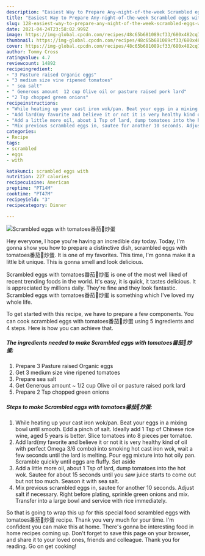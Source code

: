 ```yaml
---
description: "Easiest Way to Prepare Any-night-of-the-week Scrambled eggs with tomatoes番茄🍅炒蛋"
title: "Easiest Way to Prepare Any-night-of-the-week Scrambled eggs with tomatoes番茄🍅炒蛋"
slug: 128-easiest-way-to-prepare-any-night-of-the-week-scrambled-eggs-with-tomatoes
date: 2021-04-24T23:58:02.999Z
image: https://img-global.cpcdn.com/recipes/48c65b681089cf33/680x482cq70/scrambled-eggs-with-tomatoes番茄炒蛋-recipe-main-photo.jpg
thumbnail: https://img-global.cpcdn.com/recipes/48c65b681089cf33/680x482cq70/scrambled-eggs-with-tomatoes番茄炒蛋-recipe-main-photo.jpg
cover: https://img-global.cpcdn.com/recipes/48c65b681089cf33/680x482cq70/scrambled-eggs-with-tomatoes番茄炒蛋-recipe-main-photo.jpg
author: Tommy Cross
ratingvalue: 4.7
reviewcount: 14892
recipeingredient:
- "3 Pasture raised Organic eggs"
- "3 medium size vine ripened tomatoes"
- " sea salt"
- " Generous amount  12 cup Olive oil or pasture raised pork lard"
- "2 Tsp chopped green onions"
recipeinstructions:
- "While heating up your cast iron wok/pan. Beat your eggs in a mixing bowl until smooth. Edd a pinch of salt. Ideally add 1 Tsp of Chinese rice wine, aged 5 years is better. Slice tomatoes into 8 pieces per tomatoe."
- "Add lard(my favorite and believe it or not it is very healthy kind of oil with perfect Omega 3/6 combo) into smoking hot cast iron wok, wait a few seconds until the lard is melting. Pour egg mixture into hot oily pan. Scramble quickly until eggs are fluffy. Set aside"
- "Add a little more oil, about 1 Tsp of lard, dump tomatoes into the hot wok. Sautee for about 15 seconds until you saw juice starts to come out but not too much. Season it with sea salt."
- "Mix previous scrambled eggs in, sautee for another 10 seconds. Adjust salt if necessary. Right before plating, sprinkle green onions and mix. Transfer into a large bowl and service with rice immediately."
categories:
- Recipe
tags:
- scrambled
- eggs
- with

katakunci: scrambled eggs with 
nutrition: 227 calories
recipecuisine: American
preptime: "PT14M"
cooktime: "PT47M"
recipeyield: "3"
recipecategory: Dinner

---
```



![Scrambled eggs with tomatoes番茄🍅炒蛋](https://img-global.cpcdn.com/recipes/48c65b681089cf33/680x482cq70/scrambled-eggs-with-tomatoes番茄炒蛋-recipe-main-photo.jpg)

Hey everyone, I hope you're having an incredible day today. Today, I'm gonna show you how to prepare a distinctive dish, scrambled eggs with tomatoes番茄🍅炒蛋. It is one of my favorites. This time, I'm gonna make it a little bit unique. This is gonna smell and look delicious.



Scrambled eggs with tomatoes番茄🍅炒蛋 is one of the most well liked of recent trending foods in the world. It's easy, it is quick, it tastes delicious. It is appreciated by millions daily. They're fine and they look fantastic. Scrambled eggs with tomatoes番茄🍅炒蛋 is something which I've loved my whole life.


To get started with this recipe, we have to prepare a few components. You can cook scrambled eggs with tomatoes番茄🍅炒蛋 using 5 ingredients and 4 steps. Here is how you can achieve that.

<!--inarticleads1-->

##### The ingredients needed to make Scrambled eggs with tomatoes番茄🍅炒蛋:

1. Prepare 3 Pasture raised Organic eggs
1. Get 3 medium size vine ripened tomatoes
1. Prepare  sea salt
1. Get  Generous amount ~ 1/2 cup Olive oil or pasture raised pork lard
1. Prepare 2 Tsp chopped green onions




<!--inarticleads2-->

##### Steps to make Scrambled eggs with tomatoes番茄🍅炒蛋:

1. While heating up your cast iron wok/pan. Beat your eggs in a mixing bowl until smooth. Edd a pinch of salt. Ideally add 1 Tsp of Chinese rice wine, aged 5 years is better. Slice tomatoes into 8 pieces per tomatoe.
1. Add lard(my favorite and believe it or not it is very healthy kind of oil with perfect Omega 3/6 combo) into smoking hot cast iron wok, wait a few seconds until the lard is melting. Pour egg mixture into hot oily pan. Scramble quickly until eggs are fluffy. Set aside
1. Add a little more oil, about 1 Tsp of lard, dump tomatoes into the hot wok. Sautee for about 15 seconds until you saw juice starts to come out but not too much. Season it with sea salt.
1. Mix previous scrambled eggs in, sautee for another 10 seconds. Adjust salt if necessary. Right before plating, sprinkle green onions and mix. Transfer into a large bowl and service with rice immediately.




So that is going to wrap this up for this special food scrambled eggs with tomatoes番茄🍅炒蛋 recipe. Thank you very much for your time. I'm confident you can make this at home. There's gonna be interesting food in home recipes coming up. Don't forget to save this page on your browser, and share it to your loved ones, friends and colleague. Thank you for reading. Go on get cooking!
